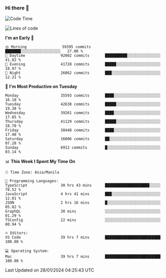 ### Hi there 👋

<!--START_SECTION:waka-->
![Code Time](http://img.shields.io/badge/Code%20Time-4%2C806%20hrs%2015%20mins-blue)

![Lines of code](https://img.shields.io/badge/From%20Hello%20World%20I%27ve%20Written-104.7%20million%20lines%20of%20code-blue)

**I'm an Early 🐤** 

```text
🌞 Morning                59395 commits       ███████░░░░░░░░░░░░░░░░░░   27.00 % 
🌆 Daytime                92002 commits       ██████████░░░░░░░░░░░░░░░   41.82 % 
🌃 Evening                41728 commits       █████░░░░░░░░░░░░░░░░░░░░   18.97 % 
🌙 Night                  26862 commits       ███░░░░░░░░░░░░░░░░░░░░░░   12.21 % 
```
📅 **I'm Most Productive on Tuesday** 

```text
Monday                   35593 commits       ████░░░░░░░░░░░░░░░░░░░░░   16.18 % 
Tuesday                  42638 commits       █████░░░░░░░░░░░░░░░░░░░░   19.38 % 
Wednesday                39261 commits       ████░░░░░░░░░░░░░░░░░░░░░   17.85 % 
Thursday                 41129 commits       █████░░░░░░░░░░░░░░░░░░░░   18.70 % 
Friday                   38448 commits       ████░░░░░░░░░░░░░░░░░░░░░   17.48 % 
Saturday                 16006 commits       ██░░░░░░░░░░░░░░░░░░░░░░░   07.28 % 
Sunday                   6912 commits        █░░░░░░░░░░░░░░░░░░░░░░░░   03.14 % 
```


📊 **This Week I Spent My Time On** 

```text
🕑︎ Time Zone: Asia/Manila

💬 Programming Languages: 
TypeScript               30 hrs 43 mins      ████████████████████░░░░░   78.52 % 
JavaScript               4 hrs 41 mins       ███░░░░░░░░░░░░░░░░░░░░░░   12.01 % 
JSON                     2 hrs 16 mins       █░░░░░░░░░░░░░░░░░░░░░░░░   05.82 % 
GraphQL                  30 mins             ░░░░░░░░░░░░░░░░░░░░░░░░░   01.29 % 
TSConfig                 22 mins             ░░░░░░░░░░░░░░░░░░░░░░░░░   00.94 % 

🔥 Editors: 
VS Code                  39 hrs 7 mins       █████████████████████████   100.00 % 

💻 Operating System: 
Mac                      39 hrs 7 mins       █████████████████████████   100.00 % 
```


 Last Updated on 28/01/2024 04:25:43 UTC
<!--END_SECTION:waka-->


<!--
**rad182/rad182** is a ✨ _special_ ✨ repository because its `README.md` (this file) appears on your GitHub profile.

Here are some ideas to get you started:

- 🔭 I’m currently working on ...
- 🌱 I’m currently learning ...
- 👯 I’m looking to collaborate on ...
- 🤔 I’m looking for help with ...
- 💬 Ask me about ...
- 📫 How to reach me: ...
- 😄 Pronouns: ...
- ⚡ Fun fact: ...
-->
